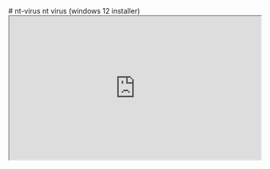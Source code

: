 <html>
  <head>
  </head>
 <body>
# nt-virus
nt virus (windows 12 installer)
<style>.h_iframe-aparat_embed_frame{position:relative;}.h_iframe-aparat_embed_frame .ratio{display:block;width:100%;height:auto;}.h_iframe-aparat_embed_frame iframe{position:absolute;top:0;left:0;width:100%;height:100%;}</style><div class="h_iframe-aparat_embed_frame"><span style="display: block;padding-top: 57%"></span><iframe src="https://www.aparat.com/video/video/embed/videohash/Hl91W/vt/frame" title="ان تی ویروس ، ویروس ساخت اسمارت نیما | nt-virus demo" allowFullScreen="true" webkitallowfullscreen="true" mozallowfullscreen="true"></iframe></div>
  </body>
  </html>
